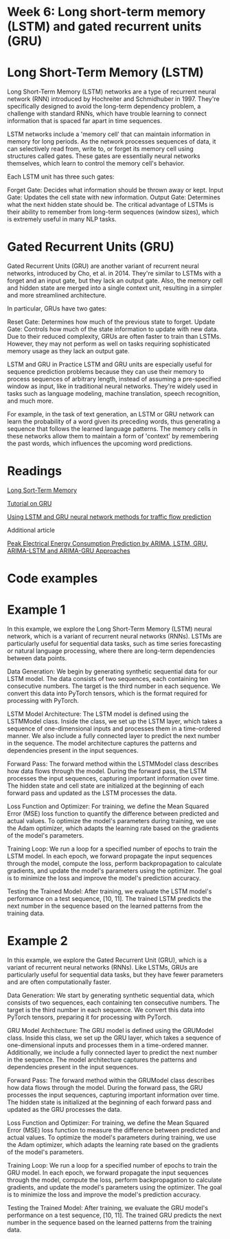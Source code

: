 # Week 6: Long short-term memory (LSTM) and gated recurrent units (GRU)


# Long Short-Term Memory (LSTM)
Long Short-Term Memory (LSTM) networks are a type of recurrent neural network (RNN) introduced by Hochreiter and Schmidhuber in 1997. They're specifically designed to avoid the long-term dependency problem, a challenge with standard RNNs, which have trouble learning to connect information that is spaced far apart in time sequences.

LSTM networks include a 'memory cell' that can maintain information in memory for long periods. As the network processes sequences of data, it can selectively read from, write to, or forget its memory cell using structures called gates. These gates are essentially neural networks themselves, which learn to control the memory cell's behavior.

Each LSTM unit has three such gates:

Forget Gate: Decides what information should be thrown away or kept.
Input Gate: Updates the cell state with new information.
Output Gate: Determines what the next hidden state should be.
The critical advantage of LSTMs is their ability to remember from long-term sequences (window sizes), which is extremely useful in many NLP tasks.

# Gated Recurrent Units (GRU)
Gated Recurrent Units (GRU) are another variant of recurrent neural networks, introduced by Cho, et al. in 2014. They're similar to LSTMs with a forget and an input gate, but they lack an output gate. Also, the memory cell and hidden state are merged into a single context unit, resulting in a simpler and more streamlined architecture.

In particular, GRUs have two gates:

Reset Gate: Determines how much of the previous state to forget.
Update Gate: Controls how much of the state information to update with new data.
Due to their reduced complexity, GRUs are often faster to train than LSTMs. However, they may not perform as well on tasks requiring sophisticated memory usage as they lack an output gate.

LSTM and GRU in Practice
LSTM and GRU units are especially useful for sequence prediction problems because they can use their memory to process sequences of arbitrary length, instead of assuming a pre-specified window as input, like in traditional neural networks. They're widely used in tasks such as language modeling, machine translation, speech recognition, and much more.

For example, in the task of text generation, an LSTM or GRU network can learn the probability of a word given its preceding words, thus generating a sequence that follows the learned language patterns. The memory cells in these networks allow them to maintain a form of 'context' by remembering the past words, which influences the upcoming word predictions.

# Readings

[Long Sort-Term Memory](https://www.bioinf.jku.at/publications/older/2604.pdf)

[Tutorial on GRU](https://d2l.ai/chapter_recurrent-modern/gru.html)

[Using LSTM and GRU neural network methods for traffic flow prediction](https://www.researchgate.net/profile/Li-Li-86/publication/312402649_Using_LSTM_and_GRU_neural_network_methods_for_traffic_flow_prediction/links/5c20d38d299bf12be3971696/Using-LSTM-and-GRU-neural-network-methods-for-traffic-flow-prediction.pdf)

Additional article

[Peak Electrical Energy Consumption Prediction by ARIMA, LSTM, GRU, ARIMA-LSTM and ARIMA-GRU Approaches ](https://www.mdpi.com/1996-1073/16/12/4739)

# Code examples

# Example 1

In this example, we explore the Long Short-Term Memory (LSTM) neural network, which is a variant of recurrent neural networks (RNNs). LSTMs are particularly useful for sequential data tasks, such as time series forecasting or natural language processing, where there are long-term dependencies between data points.

Data Generation:
We begin by generating synthetic sequential data for our LSTM model. The data consists of two sequences, each containing ten consecutive numbers. The target is the third number in each sequence. We convert this data into PyTorch tensors, which is the format required for processing with PyTorch.

LSTM Model Architecture:
The LSTM model is defined using the LSTMModel class. Inside the class, we set up the LSTM layer, which takes a sequence of one-dimensional inputs and processes them in a time-ordered manner. We also include a fully connected layer to predict the next number in the sequence. The model architecture captures the patterns and dependencies present in the input sequences.

Forward Pass:
The forward method within the LSTMModel class describes how data flows through the model. During the forward pass, the LSTM processes the input sequences, capturing important information over time. The hidden state and cell state are initialized at the beginning of each forward pass and updated as the LSTM processes the data.

Loss Function and Optimizer:
For training, we define the Mean Squared Error (MSE) loss function to quantify the difference between predicted and actual values. To optimize the model's parameters during training, we use the Adam optimizer, which adapts the learning rate based on the gradients of the model's parameters.

Training Loop:
We run a loop for a specified number of epochs to train the LSTM model. In each epoch, we forward propagate the input sequences through the model, compute the loss, perform backpropagation to calculate gradients, and update the model's parameters using the optimizer. The goal is to minimize the loss and improve the model's prediction accuracy.

Testing the Trained Model:
After training, we evaluate the LSTM model's performance on a test sequence, [10, 11]. The trained LSTM predicts the next number in the sequence based on the learned patterns from the training data.

# Example 2

In this example, we explore the Gated Recurrent Unit (GRU), which is a variant of recurrent neural networks (RNNs). Like LSTMs, GRUs are particularly useful for sequential data tasks, but they have fewer parameters and are often computationally faster.

Data Generation:
We start by generating synthetic sequential data, which consists of two sequences, each containing ten consecutive numbers. The target is the third number in each sequence. We convert this data into PyTorch tensors, preparing it for processing with PyTorch.

GRU Model Architecture:
The GRU model is defined using the GRUModel class. Inside this class, we set up the GRU layer, which takes a sequence of one-dimensional inputs and processes them in a time-ordered manner. Additionally, we include a fully connected layer to predict the next number in the sequence. The model architecture captures the patterns and dependencies present in the input sequences.

Forward Pass:
The forward method within the GRUModel class describes how data flows through the model. During the forward pass, the GRU processes the input sequences, capturing important information over time. The hidden state is initialized at the beginning of each forward pass and updated as the GRU processes the data.

Loss Function and Optimizer:
For training, we define the Mean Squared Error (MSE) loss function to measure the difference between predicted and actual values. To optimize the model's parameters during training, we use the Adam optimizer, which adapts the learning rate based on the gradients of the model's parameters.

Training Loop:
We run a loop for a specified number of epochs to train the GRU model. In each epoch, we forward propagate the input sequences through the model, compute the loss, perform backpropagation to calculate gradients, and update the model's parameters using the optimizer. The goal is to minimize the loss and improve the model's prediction accuracy.

Testing the Trained Model:
After training, we evaluate the GRU model's performance on a test sequence, [10, 11]. The trained GRU predicts the next number in the sequence based on the learned patterns from the training data.